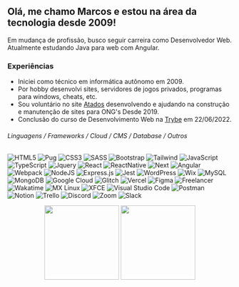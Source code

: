## Olá, me chamo Marcos e estou na área da tecnologia desde 2009!

Em mudança de profissão, busco seguir carreira como Desenvolvedor Web.  
Atualmente estudando Java para web com Angular.
    
### Experiências
* Iniciei como técnico em informática autônomo em 2009.
* Por hobby desenvolvi sites, servidores de jogos privados, programas para windows, cheats, etc.
* Sou voluntário no site [Atados](https://www.atados.com.br/) desenvolvendo e ajudando na construção e manutenção de sites para ONG's Desde 2019.
* Conclusão do curso de Desenvolvimento Web na <a href="https://www.betrybe.com/">Trybe</a> em 22/06/2022.   


###### Linguagens / Frameworks / Cloud / CMS / Database / Outros
<!-- Html  -->
![HTML5](https://img.shields.io/badge/html5-%23E34F26.svg?style=flat&logo=html5&logoColor=white)
![Pug](https://img.shields.io/badge/Pug-FFF?style=flat&logo=pug&logoColor=A86454) <!-- CSS -->
![CSS3](https://img.shields.io/badge/css3-%231572B6.svg?style=flat&logo=css3&logoColor=white)
![SASS](https://img.shields.io/badge/SASS-hotpink.svg?style=flat&logo=SASS&logoColor=white) 
![Bootstrap](https://img.shields.io/badge/Bootstrap-563D7C?style=flat&logo=bootstrap&logoColor=white) 
![Tailwind](https://img.shields.io/badge/Tailwind_CSS-38B2AC?style=flat&logo=tailwind-css&logoColor=white) <!-- JS -->
![JavaScript](https://img.shields.io/badge/javascript-%23323330.svg?style=flat&logo=javascript&logoColor=%23F7DF1E)
![TypeScript](https://img.shields.io/badge/TypeScript-007ACC?style=flat&logo=typescript&logoColor=white)
![Jquery](https://img.shields.io/badge/jQuery-0769AD?style=flat&logo=jquery&logoColor=white)
![React](https://img.shields.io/badge/react-%2320232a.svg?style=flat&logo=react&logoColor=%2361DAFB)
![ReactNative](https://img.shields.io/badge/React_Native-20232A?style=flat&logo=react&logoColor=61DAFB)
![Next](https://img.shields.io/badge/next.js-000000?style=flat&logo=nextdotjs&logoColor=white)
![Angular](https://img.shields.io/badge/Angular-DD0031?style=flat&logo=angular&logoColor=white)
![Webpack](https://img.shields.io/badge/webpack-%238DD6F9.svg?style=flat&logo=webpack&logoColor=black)
![NodeJS](https://img.shields.io/badge/node.js-6DA55F?style=flat&logo=node.js&logoColor=white)
![Express.js](https://img.shields.io/badge/express.js-%23404d59.svg?style=flat&logo=express&logoColor=%2361DAFB) <!-- Testes -->
![Jest](https://img.shields.io/badge/Jest-C21325?style=flat&logo=jest&logoColor=white) <!-- CMS -->
![WordPress](https://img.shields.io/badge/WordPress-%23117AC9.svg?style=flat&logo=WordPress&logoColor=white)
![Wix](https://img.shields.io/badge/Wix-000?style=flat&logo=wix&logoColor=white) <!-- DBs  -->
![MySQL](https://img.shields.io/badge/mysql-%2300f.svg?style=flat&logo=mysql&logoColor=white)
![MongoDB](https://img.shields.io/badge/MongoDB-%234ea94b.svg?style=flat&logo=mongodb&logoColor=white) <!-- Cloud -->
![Google Cloud](https://img.shields.io/badge/Google_Cloud-4285F4?style=flat&logo=google-cloud&logoColor=white)
![Glitch](https://img.shields.io/badge/Glitch-2800ff?style=flat&logo=glitch&logoColor=white)
![Vercel](https://img.shields.io/badge/Vercel-000000?style=flat&logo=vercel&logoColor=white) <!-- Design -->
![Figma](https://img.shields.io/badge/figma-%23F24E1E.svg?style=flat&logo=figma&logoColor=white) <!-- Outros -->
![Freelancer](https://img.shields.io/badge/Freelancer-29B2FE?style=flat&logo=Freelancer&logoColor=white)
![Wakatime](https://img.shields.io/badge/WakaTime-000000?style=flat&logo=WakaTime&logoColor=white)
![MX Linux](https://img.shields.io/badge/-MX%20Linux-%23000000?style=flat&logo=MXlinux&logoColor=white)
![XFCE](https://img.shields.io/badge/XFCE-%232284F2.svg?style=flat&logo=xfce&logoColor=white)
![Visual Studio Code](https://img.shields.io/badge/Visual%20Studio%20Code-0078d7.svg?style=flat&logo=visual-studio-code&logoColor=white)
![Postman](https://img.shields.io/badge/Postman-FF6C37?style=flat&logo=postman&logoColor=white)
![Notion](https://img.shields.io/badge/Notion-%23000000.svg?style=flat&logo=notion&logoColor=white)
![Trello](https://img.shields.io/badge/Trello-%23026AA7.svg?style=flat&logo=Trello&logoColor=white)
![Discord](https://img.shields.io/badge/Discord-%237289DA.svg?style=flat&logo=discord&logoColor=white)
![Zoom](https://img.shields.io/badge/Zoom-2D8CFF?style=flat&logo=zoom&logoColor=white)
![Slack](https://img.shields.io/badge/Slack-4A154B?style=flat&logo=slack&logoColor=white)


<p align = "center">
    <img src="https://github-readme-stats.vercel.app/api?username=mpdsa&show_icons=true&theme=highcontrast&count_private=true" height=167 />
    <img src="https://github-readme-stats.vercel.app/api/top-langs/?username=mpdsa&layout=compact&theme=highcontrast&langs_count=10&card_width=500"  height=167 />
</p>

